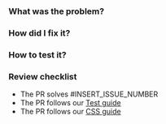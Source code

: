 ### What was the problem?

### How did I fix it?

### How to test it?

### Review checklist
- The PR solves #INSERT_ISSUE_NUMBER
- The PR follows our [Test guide](/LiskHQ/lisk-hub/blob/development/docs/TEST_GUIDE.md)
- The PR follows our [CSS guide](/LiskHQ/lisk-hub/blob/development/docs/CSS_GUIDE.md)
